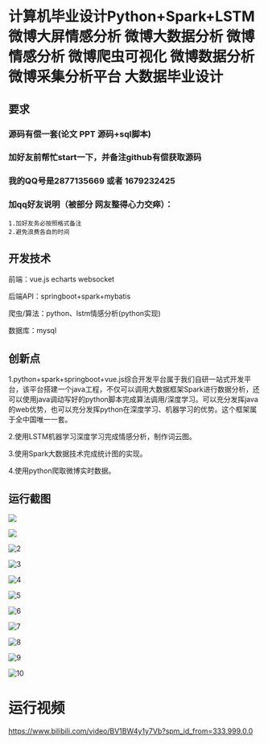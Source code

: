 # 计算机毕业设计Python+Spark+LSTM 微博大屏情感分析 微博大数据分析 微博情感分析 微博爬虫可视化 微博数据分析 微博采集分析平台 大数据毕业设计

## 要求
### 源码有偿一套(论文 PPT 源码+sql脚本)
### 
### 加好友前帮忙start一下，并备注github有偿获取源码
### 我的QQ号是2877135669 或者 1679232425
### 加qq好友说明（被部分  网友整得心力交瘁）：
    1.加好友务必按照格式备注
    2.避免浪费各自的时间



## 开发技术

前端：vue.js echarts websocket

后端API：springboot+spark+mybatis

爬虫/算法：python、lstm情感分析(python实现)

数据库：mysql



## 创新点

1.python+spark+springboot+vue.js综合开发平台属于我们自研一站式开发平台，该平台搭建一个java工程，不仅可以调用大数据框架Spark进行数据分析，还可以使用java调动写好的python脚本完成算法调用/深度学习。可以充分发挥java的web优势，也可以充分发挥python在深度学习、机器学习的优势。这个框架属于全中国唯一一套。

2.使用LSTM机器学习深度学习完成情感分析，制作词云图。

3.使用Spark大数据技术完成统计图的实现。

4.使用python爬取微博实时数据。



## 运行截图

![](11.png)

![](1.png)

![2](2.png)

![3](3.png)

![4](4.png)

![5](5.png)

![6](6.png)

![7](7.png)

![8](8.png)

![9](9.png)

![10](10.png)

# 运行视频

https://www.bilibili.com/video/BV1BW4y1y7Vb?spm_id_from=333.999.0.0